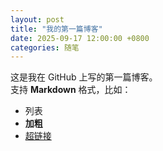 ```yaml
---
layout: post
title: "我的第一篇博客"
date: 2025-09-17 12:00:00 +0800
categories: 随笔
---
```

这是我在 GitHub 上写的第一篇博客。  
支持 **Markdown** 格式，比如：

- 列表
- **加粗**
- [超链接](https://github.com)
